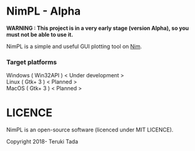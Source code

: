 # NimPL - Alpha
**WARNING : This project is in a very early stage (version Alpha), so you must not be able to use it.**

NimPL is a simple and useful GUI plotting tool on [Nim](https://github.com/nim-lang/Nim).

### Target platforms
Windows ( Win32API ) < Under development ><br>
Linux ( Gtk+ 3 ) < Planned ><br>
MacOS ( Gtk+ 3 ) < Planned ><br>

# LICENCE
NimPL is an open-source software (licenced under MIT LICENCE).

Copyright 2018- Teruki Tada
